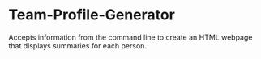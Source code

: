 # Team-Profile-Generator
Accepts information from the command line to create an HTML webpage that displays summaries for each person.
